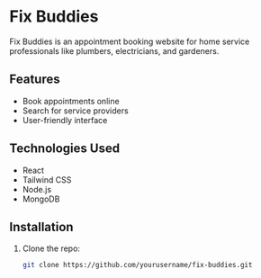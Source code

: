 # Fix Buddies

Fix Buddies is an appointment booking website for home service professionals like plumbers, electricians, and gardeners.

## Features
- Book appointments online
- Search for service providers
- User-friendly interface

## Technologies Used
- React
- Tailwind CSS
- Node.js
- MongoDB

## Installation
1. Clone the repo:
   ```sh
   git clone https://github.com/yourusername/fix-buddies.git

